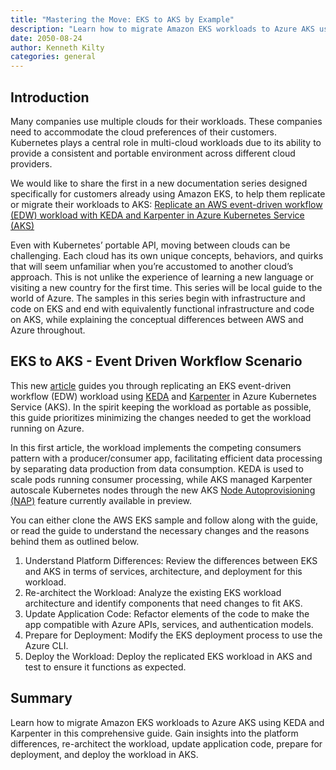 ```yaml
---
title: "Mastering the Move: EKS to AKS by Example"
description: "Learn how to migrate Amazon EKS workloads to Azure AKS using KEDA and Karpenter in this comprehensive guide."
date: 2050-08-24
author: Kenneth Kilty
categories: general
---
```


## Introduction

Many companies use multiple clouds for their workloads. These companies need to accommodate the cloud preferences of their customers. Kubernetes plays a central role in multi-cloud workloads due to its ability to provide a consistent and portable environment across different cloud providers.

We would like to share the first in a new documentation series designed specifically for customers already using Amazon EKS, to help them replicate or migrate their workloads to AKS: [Replicate an AWS event-driven workflow (EDW) workload with KEDA and Karpenter in Azure Kubernetes Service (AKS)](https://learn.microsoft.com/en-us/azure/aks/eks-edw-overview)

Even with Kubernetes’ portable API, moving between clouds can be challenging. Each cloud has its own unique concepts, behaviors, and quirks that will seem unfamiliar when you’re accustomed to another cloud’s approach. This is not unlike the experience of learning a new language or visiting a new country for the first time. This series will be local guide to the world of Azure. The samples in this series begin with infrastructure and code on EKS and end with equivalently functional infrastructure and code on AKS, while explaining the conceptual differences between AWS and Azure throughout.

## EKS to AKS - Event Driven Workflow Scenario

This new [article](https://learn.microsoft.com/en-us/azure/aks/eks-edw-overview) guides you through replicating an EKS event-driven workflow (EDW) workload using [KEDA](https://keda.sh/) and [Karpenter](https://karpenter.sh/) in Azure Kubernetes Service (AKS). In the spirit keeping the workload as portable as possible, this guide prioritizes minimizing the changes needed to get the workload running on Azure.

In this first article, the workload implements the competing consumers pattern with a producer/consumer app, facilitating efficient data processing by separating data production from data consumption. KEDA is used to scale pods running consumer processing, while AKS managed Karpenter autoscale Kubernetes nodes through the new AKS [Node Autoprovisioning (NAP)](https://learn.microsoft.com/en-gb/azure/aks/node-autoprovision) feature currently available in preview.

You can either clone the AWS EKS sample and follow along with the guide, or read the guide to understand the necessary changes and the reasons behind them as outlined below.

1. Understand Platform Differences: Review the differences between EKS and AKS in terms of services, architecture, and deployment for this workload.
2. Re-architect the Workload: Analyze the existing EKS workload architecture and identify components that need changes to fit AKS.
3. Update Application Code: Refactor elements of the code to make the app compatible with Azure APIs, services, and authentication models.
4. Prepare for Deployment: Modify the EKS deployment process to use the Azure CLI.
5. Deploy the Workload: Deploy the replicated EKS workload in AKS and test to ensure it functions as expected.

## Summary

Learn how to migrate Amazon EKS workloads to Azure AKS using KEDA and Karpenter in this comprehensive guide. Gain insights into the platform differences, re-architect the workload, update application code, prepare for deployment, and deploy the workload in AKS.
